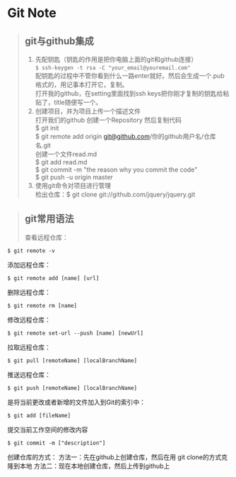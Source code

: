 Git Note
==========

> ## git与github集成
> 1. 先配钥匙（钥匙的作用是把你电脑上面的git和github连接）<br/>
`$ ssh-keygen -t rsa -C "your_email@youremail.com"`<br/>
配钥匙的过程中不管你看到什么一路enter就好。然后会生成一个.pub格式的，用记事本打开它，复制。<br/>
打开我的github，在setting里面找到ssh keys把你刚才复制的钥匙给粘贴了，title随便写一个。<br/>
> 2. 创建项目，并为项目上传一个描述文件<br/>
打开我们的github 创建一个Repository 然后复制代码<br/>
$ git init<br/>
$ git remote add origin git@github.com/你的github用户名/仓库名.git<br/>
创建一个文件read.md<br/>
$ git add read.md<br/>
$ git commit -m "the reason why you commit the code"<br/>
$ git push -u origin master<br/>
> 3. 使用git命令对项目进行管理<br/>
检出仓库：$ git clone git://github.com/jquery/jquery.git

> ## git常用语法
> 查看远程仓库：
```
$ git remote -v
```
添加远程仓库：
```
$ git remote add [name] [url]
```
删除远程仓库：
```
$ git remote rm [name]
```
修改远程仓库：
```
$ git remote set-url --push [name] [newUrl]
```
拉取远程仓库：
```
$ git pull [remoteName] [localBranchName]
```
推送远程仓库：
```
$ git push [remoteName] [localBranchName]
```
是将当前更改或者新增的文件加入到Git的索引中：
```
$ git add [fileName]
```
提交当前工作空间的修改内容
```
$ git commit -m ["description"]
```
创建仓库的方式：
方法一：先在github上创建仓库，然后在用 git clone的方式克隆到本地
方法二：现在本地创建仓库，然后上传到github上
